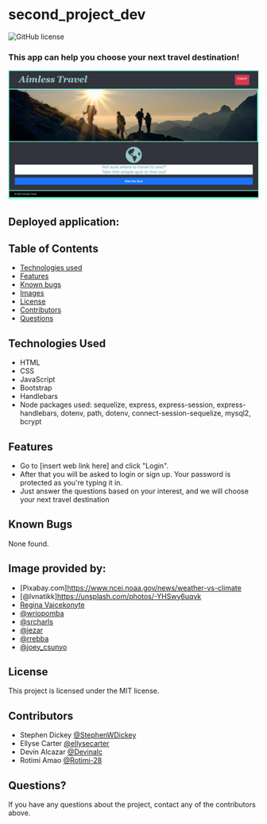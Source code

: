 # second_project_dev
![GitHub license](https://img.shields.io/badge/license-MIT-ff69b4.svg)

### This app can help you choose your next travel destination!

![screenshot](assets/images/screenshot.png)

## Deployed application:


## Table of Contents
* [Technologies used](#technologies-used)
* [Features](#features)
* [Known bugs](#known-bugs)
* [Images](#stock-image-provided-by)
* [License](#license)
* [Contributors](#contributors)
* [Questions](#questions)


## Technologies Used
* HTML
* CSS
* JavaScript
* Bootstrap
* Handlebars
* Node packages used: sequelize, express, express-session, express-handlebars, dotenv, path, dotenv, connect-session-sequelize, mysql2, bcrypt


## Features
* Go to [insert web link here] and click "Login". 
* After that you will be asked to login or sign up. Your password is protected as you're typing it in.
*  Just answer the questions based on your interest, and we will choose your next travel destination

## Known Bugs
None found.


## Image provided by:
* [Pixabay.com]https://www.ncei.noaa.gov/news/weather-vs-climate
* [@lvnatikk]https://unsplash.com/photos/-YHSwy6uqvk
* [Regina Vaicekonyte](https://delos.com/resources/blog/travel-during-covid-19-exposure-risk-on-different-modes-of-transportation/)
* [@wriopomba](https://unsplash.com/photos/Kmqog-irt-k)
* [@srcharls](https://unsplash.com/photos/wt3disORDAg)
* [@jezar](https://unsplash.com/photos/alY6_OpdwRQ)
* [@rrebba](https://unsplash.com/photos/zunQwMy5B6M)
* [@joey_csunyo](https://unsplash.com/photos/NwGMe-NuDm0)


## License
This project is licensed under the MIT license.


## Contributors
* Stephen Dickey [@StephenWDickey](https://github.com/StephenWDickey)
* Ellyse Carter [@ellysecarter](https://github.com/ellysecarter)
* Devin Alcazar [@Devinalc](https://github.com/Devinalc)
* Rotimi Amao [@Rotimi-28](https://github.com/Rotimi-28)

## Questions?
If you have any questions about the project, contact any of the contributors above. 